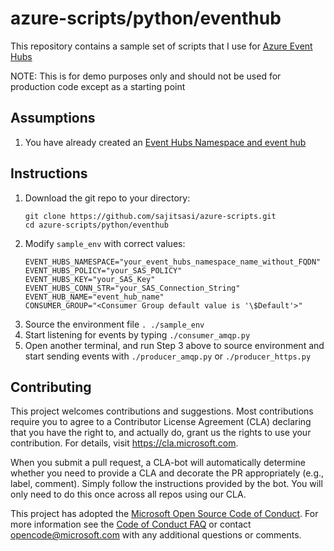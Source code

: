 # azure-scripts/python/eventhub

This repository contains a sample set of scripts that I use for 
[Azure Event Hubs](https://docs.microsoft.com/en-us/azure/event-hubs/event-hubs-about)

NOTE: This is for demo purposes only and should not be used for production
code except as a starting point

## Assumptions
1. You have already created an [Event Hubs Namespace and event hub](https://docs.microsoft.com/en-us/azure/event-hubs/event-hubs-quickstart-cli)

## Instructions
1. Download the git repo to your directory:
   ```
   git clone https://github.com/sajitsasi/azure-scripts.git
   cd azure-scripts/python/eventhub
   ```
2. Modify `sample_env` with correct values:
   ```
   EVENT_HUBS_NAMESPACE="your_event_hubs_namespace_name_without_FQDN"
   EVENT_HUBS_POLICY="your_SAS_POLICY"
   EVENT_HUBS_KEY="your_SAS_Key"
   EVENT_HUBS_CONN_STR="your_SAS_Connection_String"
   EVENT_HUB_NAME="event_hub_name"
   CONSUMER_GROUP="<Consumer Group default value is '\$Default'>"
   ```
3. Source the environment file `. ./sample_env`
4. Start listening for events by typing `./consumer_amqp.py`
5. Open another terminal, and run Step 3 above to source environment and start sending events with `./producer_amqp.py` or `./producer_https.py`

## Contributing

This project welcomes contributions and suggestions.  Most contributions require you to agree to a
Contributor License Agreement (CLA) declaring that you have the right to, and actually do, grant us
the rights to use your contribution. For details, visit https://cla.microsoft.com.

When you submit a pull request, a CLA-bot will automatically determine whether you need to provide
a CLA and decorate the PR appropriately (e.g., label, comment). Simply follow the instructions
provided by the bot. You will only need to do this once across all repos using our CLA.

This project has adopted the [Microsoft Open Source Code of Conduct](https://opensource.microsoft.com/codeofconduct/).
For more information see the [Code of Conduct FAQ](https://opensource.microsoft.com/codeofconduct/faq/) or
contact [opencode@microsoft.com](mailto:opencode@microsoft.com) with any additional questions or comments.
